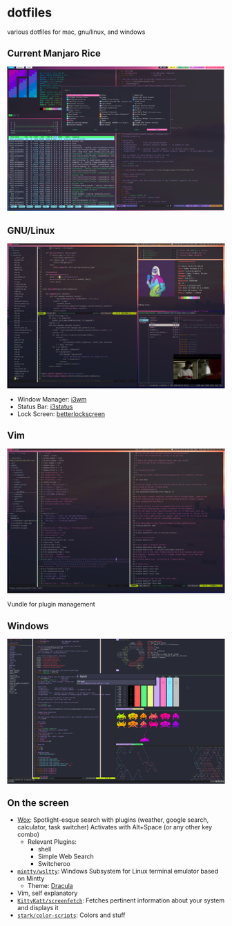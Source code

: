# dotfiles
various dotfiles for mac, gnu/linux, and windows

## Current Manjaro Rice
![screenfetch](https://raw.githubusercontent.com/thisisshi/dotfiles/master/screenshot-manjaro.png)

## GNU/Linux
![screenfetch](https://raw.githubusercontent.com/thisisshi/dotfiles/master/screenshot-linux.png)

- Window Manager: [i3wm](http://i3wm.org/)
- Status Bar: [i3status](https://i3wm.org/i3status/)
- Lock Screen: [betterlockscreen](https://github.com/pavanjadhaw/betterlockscreen)

## Vim
![screenfetch](https://raw.githubusercontent.com/thisisshi/dotfiles/master/screenshot-vim.png)

Vundle for plugin management

## Windows

![screenfetch](https://raw.githubusercontent.com/thisisshi/dotfiles/master/screenshot-win.png)

## On the screen
- [Wox](http://www.getwox.com/): Spotlight-esque search with plugins (weather, google search, calculator, task switcher) Activates with Alt+Space (or any other key combo)
  - Relevant Plugins:
    - shell
    - Simple Web Search
    - Switcheroo
- [`mintty/wsltty`](https://github.com/mintty/wsltty): Windows Subsystem for Linux terminal emulator based on Mintty
  - Theme: [Dracula](https://draculatheme.com/mintty/)
- Vim, self explanatory
- [`KittyKatt/screenfetch`](https://github.com/KittyKatt/screenFetch): Fetches pertinent information about your system and displays it
- [`stark/color-scripts`](https://github.com/stark/color-scripts): Colors and stuff

